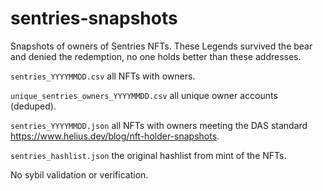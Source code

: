 # sentries-snapshots
Snapshots of owners of Sentries NFTs. These Legends survived the bear and denied the redemption, no one holds better than these addresses.

`sentries_YYYYMMDD.csv` all NFTs with owners.

`unique_sentries_owners_YYYYMMDD.csv` all unique owner accounts (deduped).

`sentries_YYYYMMDD.json` all NFTs with owners meeting the DAS standard https://www.helius.dev/blog/nft-holder-snapshots.

`sentries_hashlist.json` the original hashlist from mint of the NFTs.

No sybil validation or verification.
